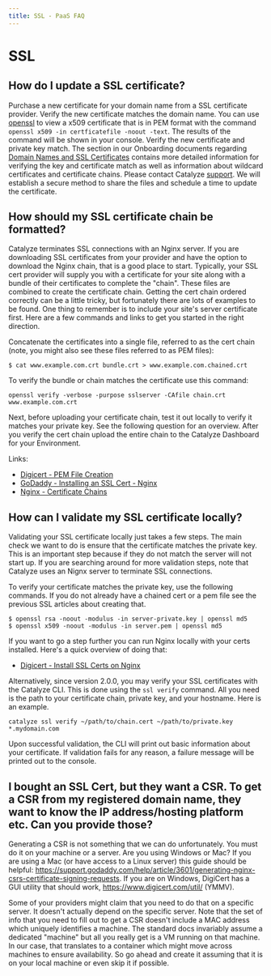 ```yaml
---
title: SSL - PaaS FAQ
---
```


# SSL

## How do I update a SSL certificate?

Purchase a new certificate for your domain name from a SSL certificate provider. Verify the new certificate matches the domain name.  You can use [openssl](https://www.openssl.org/docs/) to view a x509 certificate that is in PEM format with the command `openssl x509 -in certficatefile -noout -text`. The results of the command will be  shown in your console.  Verify the new certificate and private key match. The section in our Onboarding documents regarding [Domain Names and SSL Certificates](https://resources.catalyze.io/paas/getting-started/deploying-your-first-app/domain-names/) contains more detailed information for verifying the key and certificate match as well as information about wildcard certificates and certificate chains.  Please contact Catalyze [support](https://catalyzeio.zendesk.com/hc/en-us/requests/new).   We will establish a secure method to share the files and schedule a time to update the certificate.


## How should my SSL certificate chain be formatted?

Catalyze terminates SSL connections with an Nginx server. If you are downloading SSL certificates
from your provider and have the option to download the Nginx chain, that is a good place to start.
Typically, your SSL cert provider will supply you with a certificate for your site along with a
bundle of their certificates to complete the "chain". These files are combined to create the 
certificate chain. Getting the cert chain ordered correctly can be a little tricky, but fortunately
there are lots of examples to be found. One thing to remember is to include your site's server 
certificate first. Here are a few commands and links to get you started in the right direction.

Concatenate the certificates into a single file, referred to as the cert chain (note, you might
also see these files referred to as PEM files):

```
$ cat www.example.com.crt bundle.crt > www.example.com.chained.crt
```

To verify the bundle or chain matches the certificate use this command:

```
openssl verify -verbose -purpose sslserver -CAfile chain.crt www.example.com.crt
```

Next, before uploading your certificate chain, test it out locally to verify it matches your private key.
See the following question for an overview. After you verify the cert chain upload the entire chain
to the Catalyze Dashboard for your Environment.

Links:

* [Digicert - PEM File Creation](https://www.digicert.com/ssl-support/pem-ssl-creation.htm)
* [GoDaddy - Installing an SSL Cert - Nginx](https://support.godaddy.com/help/article/6722/installing-an-ssl-certificate-nginx?locale=en)
* [Nginx - Certificate Chains](http://nginx.org/en/docs/http/configuring_https_servers.html#chains)


## How can I validate my SSL certificate locally?

Validating your SSL certificate locally just takes a few steps. The main check we want to do is
ensure that the certificate matches the private key. This is an important step because if they do
not match the server will not start up. If you are searching around for more validation steps, note
that Catalyze uses an Nignx server to terminate SSL connections.

To verify your certificate matches the private key, use the following commands. If you do not
already have a chained cert or a pem file see the previous SSL articles about creating that.

```
$ openssl rsa -noout -modulus -in server-private.key | openssl md5
$ openssl x509 -noout -modulus -in server.pem | openssl md5
```

If you want to go a step further you can run Nginx locally with your certs installed. Here's a quick
overview of doing that:

* [Digicert - Install SSL Certs on Nginx](https://www.digicert.com/ssl-certificate-installation-nginx.htm)

Alternatively, since version 2.0.0, you may verify your SSL certificates with the Catalyze CLI. This is done using the `ssl verify` command. All you need is the path to your certificate chain, private key, and your hostname. Here is an example.

```
catalyze ssl verify ~/path/to/chain.cert ~/path/to/private.key *.mydomain.com
```

Upon successful validation, the CLI will print out basic information about your certificate. If validation fails for any reason, a failure message will be printed out to the console.

## I bought an SSL Cert, but they want a CSR. To get a CSR from my registered domain name, they want to know the IP address/hosting platform etc. Can you provide those?

Generating a CSR is not something that we can do unfortunately. You must do it on your machine or a server. Are you using Windows or Mac? If you are using a Mac (or have access to a Linux server) this guide should be helpful: https://support.godaddy.com/help/article/3601/generating-nginx-csrs-certificate-signing-requests. If you are on Windows, DigiCert has a GUI utility that should work, https://www.digicert.com/util/ (YMMV).

Some of your providers might claim that you need to do that on a specific server. It doesn't actually depend on the specific server. Note that the set of info that you need to fill out to get a CSR doesn't include a MAC address which uniquely identifies a machine. The standard docs invariably assume a dedicated "machine" but all you really get is a VM running on that machine. In our case, that translates to a container which might move across machines to ensure availability. So go ahead and create it assuming that it is on your local machine or even skip it if possible. 

